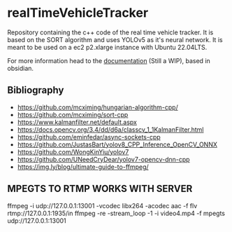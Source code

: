 # realTimeVehicleTracker

Repository containing the c++ code of the real time vehicle tracker. It is based on the SORT algorithm and uses YOLOv5 as it's neural network. It is meant to be used on a ec2 p2.xlarge instance with Ubuntu 22.04LTS.

For more information head to the [documentation](https://gitlab.dlr.de/saiz_da/documentation) (Still a WIP), based in obsidian.

## Bibliography

- https://github.com/mcximing/hungarian-algorithm-cpp/
- https://github.com/mcximing/sort-cpp
- https://www.kalmanfilter.net/default.aspx
- https://docs.opencv.org/3.4/dd/d6a/classcv_1_1KalmanFilter.html
- https://github.com/eminfedar/async-sockets-cpp
- https://github.com/JustasBart/yolov8_CPP_Inference_OpenCV_ONNX
- https://github.com/WongKinYiu/yolov7
- https://github.com/UNeedCryDear/yolov7-opencv-dnn-cpp
- https://img.ly/blog/ultimate-guide-to-ffmpeg/

## MPEGTS TO RTMP WORKS WITH SERVER
ffmpeg -i udp://127.0.0.1:13001 -vcodec libx264 -acodec aac -f flv rtmp://127.0.0.1:1935/in
ffmpeg -re -stream_loop -1 -i video4.mp4 -f mpegts udp://127.0.0.1:13001